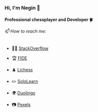 
<h3>Hi, I'm Negin 👋</h3>
<h4>Professional chessplayer and Developer 🍀</h4>

<!--
**NeginSal/NeginSal** is a ✨ _special_ ✨ repository because its `README.md` (this file) appears on your GitHub profile.

Here are some ideas to get you started:

- 🔭 I’m currently working on ...
- 🌱 I’m currently learning ...
- 👯 I’m looking to collaborate on ...
- 🤔 I’m looking for help with ...
- 💬 Ask me about ...
- 📫 How to reach me: ...
- 😄 Pronouns: ...
- ⚡ Fun fact: ...
<img src="logo.jpg" width="100%">
-->

 <h6/> 📫  How to reach me: </h6>
  
   - 👨‍💻  [StackOverflow](https://stackoverflow.com/users/14493830/negin?tab=profile)

   - 🏆 [FIDE](https://ratings.fide.com/profile/32711522)

   - ♟️  [Lichess](https://lichess.org/@/Negin007)

   - ✏️  [SoloLearn](https://www.sololearn.com/Profile/11157461)

   - 🌍 [Duolingo](https://www.duolingo.com/profile/Negin007)

   - 📷 [Pexels](https://www.pexels.com/@negin-sal-184981949)






